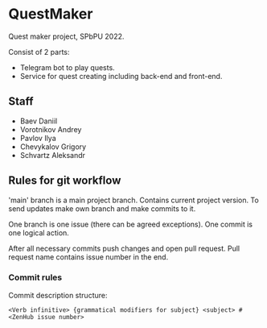 # QuestMaker 
Quest maker project, SPbPU 2022.

Consist of 2 parts:
+ Telegram bot to play quests.
+ Service for quest creating including back-end and front-end.

## Staff
+ Baev Daniil
+ Vorotnikov Andrey
+ Pavlov Ilya
+ Chevykalov Grigory
+ Schvartz Aleksandr

## Rules for git workflow
'main' branch is a main project branch. Contains current project version.
To send updates make own branch and make commits to it.

One branch is one issue (there can be agreed exceptions). One commit is one logical action.

After all necessary commits push changes and open pull request.
Pull request name contains issue number in the end.

### Commit rules
Commit description structure:

`<Verb infinitive> {grammatical modifiers for subject} <subject> #<ZenHub issue number>`
